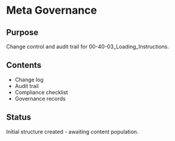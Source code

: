 # Meta Governance

## Purpose
Change control and audit trail for 00-40-03_Loading_Instructions.

## Contents
- Change log
- Audit trail
- Compliance checklist
- Governance records

## Status
Initial structure created - awaiting content population.
